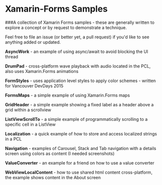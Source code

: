 # Xamarin-Forms Samples

###A collection of Xamarin Forms samples - these are generally written to explore a concept or by request to demonstrate a technique. 

Feel free to file an issue (or better yet, a pull request) if you'd like to see anything added or updated.


**AsyncWork** - an example of using async/await to avoid blocking the UI thread 

**DrumPad** - cross-platform wave playback with audio located in the PCL, also uses Xamarin.Forms animations

**FormStyles** - uses application level styles to apply color schemes - written for Vancouver DevDays 2015

**FormsMaps** - a simple example of using Xamarin.Forms maps

**GridHeader** - a simple example showing a fixed label as a header above a grid within a scrollview

**ListViewScrollTo** - a simple example of programmatically scrolling to a specific cell in a ListView

**Localization** - a quick example of how to store and access localized strings in a PCL

**Navigation** - examples of Carousel, Stack and Tab navigation with a details screen using colors as content (I needed screenshots)

**ValueConverter** - an example for a friend on how to use a value converter

**WebViewLocalContent** - how to use shared html content cross-platform, the example shows content in the About screen




